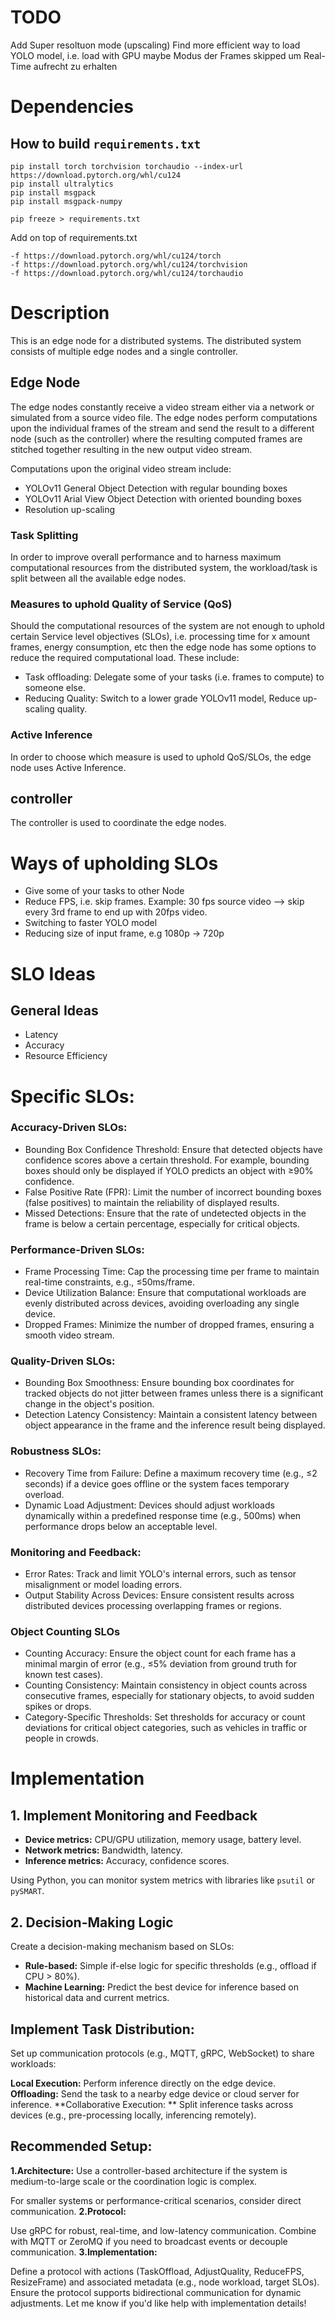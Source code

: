 # TODO
Add Super resoltuon mode (upscaling)
Find more efficient way to load YOLO model, i.e. load with GPU maybe
Modus der Frames skipped um Real-Time aufrecht zu erhalten

# Dependencies
## How to build `requirements.txt`
```pip
pip install torch torchvision torchaudio --index-url https://download.pytorch.org/whl/cu124
pip install ultralytics
pip install msgpack
pip install msgpack-numpy

pip freeze > requirements.txt
```

Add on top of requirements.txt
```
-f https://download.pytorch.org/whl/cu124/torch
-f https://download.pytorch.org/whl/cu124/torchvision
-f https://download.pytorch.org/whl/cu124/torchaudio
```

# Description
This is an edge node for a distributed systems. The distributed system consists of multiple edge nodes and a single controller.

## Edge Node
The edge nodes constantly receive a video stream either via a network or simulated from a source video file. The edge nodes 
perform computations upon the individual frames of the stream and send the result to a different node (such as the controller) where the 
resulting computed frames are stitched together resulting in the new output video stream.

Computations upon the original video stream include:
- YOLOv11 General Object Detection with regular bounding boxes
- YOLOv11 Arial View Object Detection with oriented bounding boxes
- Resolution up-scaling

### Task Splitting
In order to improve overall performance and to harness maximum computational resources from the distributed system, the 
workload/task is split between all the available edge nodes. 

### Measures to uphold Quality of Service (QoS)
Should the computational resources of the system are not enough to uphold certain Service level objectives (SLOs), 
i.e. processing time for x amount frames, energy consumption, etc then the edge node has some options to reduce the 
required computational load. These include:

- Task offloading: Delegate some of your tasks (i.e. frames to compute) to someone else.
- Reducing Quality: Switch to a lower grade YOLOv11 model, Reduce up-scaling quality.

### Active Inference
In order to choose which measure is used to uphold QoS/SLOs, the edge node uses Active Inference. 

## controller
The controller is used to coordinate the edge nodes. 


# Ways of upholding SLOs
- Give some of your tasks to other Node
- Reduce FPS, i.e. skip frames. Example: 30 fps source video --> skip every 3rd frame to end up with 20fps video.
- Switching to faster YOLO model
- Reducing size of input frame, e.g 1080p -> 720p

# SLO Ideas
## General Ideas
- Latency
- Accuracy
- Resource Efficiency

# Specific SLOs:


### Accuracy-Driven SLOs:
- Bounding Box Confidence Threshold: Ensure that detected objects have confidence scores above a certain threshold. For example, bounding boxes should only be displayed if YOLO predicts an object with ≥90% confidence.
- False Positive Rate (FPR): Limit the number of incorrect bounding boxes (false positives) to maintain the reliability of displayed results.
- Missed Detections: Ensure that the rate of undetected objects in the frame is below a certain percentage, especially for critical objects.
### Performance-Driven SLOs:
- Frame Processing Time: Cap the processing time per frame to maintain real-time constraints, e.g., ≤50ms/frame.
- Device Utilization Balance: Ensure that computational workloads are evenly distributed across devices, avoiding overloading any single device.
- Dropped Frames: Minimize the number of dropped frames, ensuring a smooth video stream.
### Quality-Driven SLOs:
- Bounding Box Smoothness: Ensure bounding box coordinates for tracked objects do not jitter between frames unless there is a significant change in the object's position.
- Detection Latency Consistency: Maintain a consistent latency between object appearance in the frame and the inference result being displayed.
### Robustness SLOs:
- Recovery Time from Failure: Define a maximum recovery time (e.g., ≤2 seconds) if a device goes offline or the system faces temporary overload.
- Dynamic Load Adjustment: Devices should adjust workloads dynamically within a predefined response time (e.g., 500ms) when performance drops below an acceptable level.
### Monitoring and Feedback:
- Error Rates: Track and limit YOLO's internal errors, such as tensor misalignment or model loading errors.
- Output Stability Across Devices: Ensure consistent results across distributed devices processing overlapping frames or regions.
### Object Counting SLOs
- Counting Accuracy: Ensure the object count for each frame has a minimal margin of error (e.g., ≤5% deviation from ground truth for known test cases).
- Counting Consistency: Maintain consistency in object counts across consecutive frames, especially for stationary objects, to avoid sudden spikes or drops.
- Category-Specific Thresholds: Set thresholds for accuracy or count deviations for critical object categories, such as vehicles in traffic or people in crowds.

# Implementation
## 1. Implement Monitoring and Feedback
- **Device metrics:** CPU/GPU utilization, memory usage, battery level.
- **Network metrics:** Bandwidth, latency.
- **Inference metrics:**  Accuracy, confidence scores.

Using Python, you can monitor system metrics with libraries like `psutil` or `pySMART`.
## 2. Decision-Making Logic
Create a decision-making mechanism based on SLOs:

- **Rule-based:** Simple if-else logic for specific thresholds (e.g., offload if CPU > 80%).
- **Machine Learning:**  Predict the best device for inference based on historical data and current metrics.

## Implement Task Distribution:
Set up communication protocols (e.g., MQTT, gRPC, WebSocket) to share workloads:

**Local Execution:**  Perform inference directly on the edge device.
**Offloading:**  Send the task to a nearby edge device or cloud server for inference.
**Collaborative Execution: ** Split inference tasks across devices (e.g., pre-processing locally, inferencing remotely).

## Recommended Setup:
**1.Architecture:** Use a controller-based architecture if the system is medium-to-large scale or the coordination logic is complex.

For smaller systems or performance-critical scenarios, consider direct communication.
**2.Protocol:**

Use gRPC for robust, real-time, and low-latency communication.
Combine with MQTT or ZeroMQ if you need to broadcast events or decouple communication.
**3.Implementation:**

Define a protocol with actions (TaskOffload, AdjustQuality, ReduceFPS, ResizeFrame) and associated metadata (e.g., node workload, target SLOs).
Ensure the protocol supports bidirectional communication for dynamic adjustments.
Let me know if you'd like help with implementation details!
